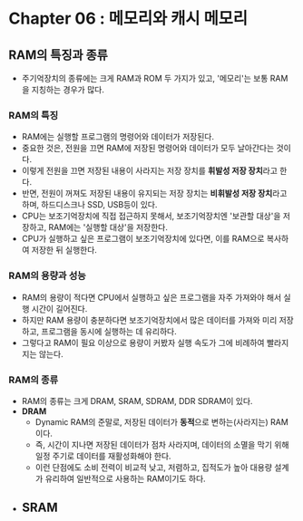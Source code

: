 # Chapter 06 : 메모리와 캐시 메모리

## RAM의 특징과 종류

- 주기억장치의 종류에는 크게 RAM과 ROM 두 가지가 있고, '메모리'는 보통 RAM을 지칭하는 경우가 많다.

### RAM의 특징
- RAM에는 실행할 프로그램의 명령어와 데이터가 저장된다.
- 중요한 것은, 전원을 끄면 RAM에 저장된 명령어와 데이터가 모두 날아간다는 것이다.
- 이렇게 전원을 끄면 저장된 내용이 사라지는 저장 장치를 **휘발성 저장 장치**라고 한다.
- 반면, 전원이 꺼져도 저장된 내용이 유지되는 저장 장치는 **비휘발성 저장 장치**라고 하며, 하드디스크나 SSD, USB등이 있다.
- CPU는 보조기억장치에 직접 접근하지 못해서, 보조기억장치엔 '보관할 대상'을 저장하고, RAM에는 '실행할 대상'을 저장한다.
- CPU가 실행하고 싶은 프로그램이 보조기억장치에 있다면, 이를 RAM으로 복사하여 저장한 뒤 실행한다.

### RAM의 용량과 성능
- RAM의 용량이 적다면 CPU에서 실행하고 싶은 프로그램을 자주 가져와야 해서 실행 시간이 길어진다.
- 하지만 RAM 용량이 충분하다면 보조기억장치에서 많은 데이터를 가져와 미리 저장하고, 프로그램을 동시에 실행하는 데 유리하다.
- 그렇다고 RAM이 필요 이상으로 용량이 커봤자 실행 속도가 그에 비례하여 빨라지지는 않는다.

### RAM의 종류
- RAM의 종류는 크게 DRAM, SRAM, SDRAM, DDR SDRAM이 있다.
- **DRAM**
  - Dynamic RAM의 준말로, 저장된 데이터가 **동적**으로 변하는(사라지는) RAM이다.
  - 즉, 시간이 지나면 저장된 데이터가 점차 사라지며, 데이터의 소멸을 막기 위해 일정 주기로 데이터를 재활성화해야 한다.
  - 이런 단점에도 소비 전력이 비교적 낮고, 저렴하고, 집적도가 높아 대용량 설계가 유리하여 일반적으로 사용하는 RAM이기도 하다.
- **SRAM**
  - 